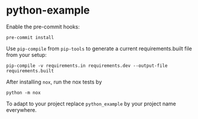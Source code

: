 # python-example

Enable the pre-commit hooks:
```
pre-commit install
```


Use `pip-compile` from `pip-tools` to generate a current requirements.built file from your setup:
```
pip-compile -v requirements.in requirements.dev --output-file requirements.built
```

After installing `nox`, run the nox tests by
```
python -m nox
```

To adapt to your project replace `python_example` by your project name everywhere.